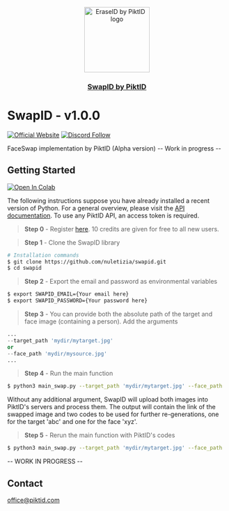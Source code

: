 <p align="center">
  <img src="https://id.piktid.com/logo.svg" alt="EraseID by PiktID logo" width="150">
  </br>
  <h3 align="center"><a href="[https://studio.piktid.com](https://id.piktid.com)">SwapID by PiktID</a></h3>
</p>


# SwapID - v1.0.0
[![Official Website](https://img.shields.io/badge/Official%20Website-piktid.com-blue?style=flat&logo=world&logoColor=white)](https://piktid.com)
[![Discord Follow](https://dcbadge.vercel.app/api/server/FJU39e9Z4P?style=flat)](https://discord.com/invite/FJU39e9Z4P)

FaceSwap implementation by PiktID (Alpha version)
-- Work in progress --


## Getting Started
<a target="_blank" href="https://colab.research.google.com/drive/1thetaQymYgpHtFu1nAUwbsq3Su3vxXAC?usp=sharing">
  <img src="https://colab.research.google.com/assets/colab-badge.svg" alt="Open In Colab"/>
</a>

The following instructions suppose you have already installed a recent version of Python. For a general overview, please visit the <a href="https://api.piktid.com/docs">API documentation</a>.
To use any PiktID API, an access token is required. 

> **Step 0** - Register <a href="https://studio.piktid.com">here</a>. 10 credits are given for free to all new users.

> **Step 1** - Clone the SwapID library
```bash
# Installation commands
$ git clone https://github.com/nuletizia/swapid.git
$ cd swapid
```

> **Step 2** - Export the email and password as environmental variables
```bash
$ export SWAPID_EMAIL={Your email here}
$ export SWAPID_PASSWORD={Your password here}
```

> **Step 3** - You can provide both the absolute path of the target and face image (containing a person). Add the arguments
```python
...
--target_path 'mydir/mytarget.jpg'
or
--face_path 'mydir/mysource.jpg'
...
```

> **Step 4** - Run the main function
```bash
$ python3 main_swap.py --target_path 'mydir/mytarget.jpg' --face_path 'mydir/mysource.jpg'
```

Without any additional argument, SwapID will upload both images into PiktID's servers and process them. The output will contain the link of the swapped image and two codes to be used for further re-generations, one for the target 'abc' and one for the face 'xyz'.

> **Step 5** - Rerun the main function with PiktID's codes
```bash
$ python3 main_swap.py --target_path 'mydir/mytarget.jpg' --face_path 'mydir/mysource.jpg' --face_name 'xyz' --target_name 'abc'
```

-- WORK IN PROGRESS --




## Contact
office@piktid.com
